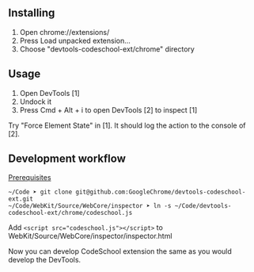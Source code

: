 ## Installing

1. Open chrome://extensions/
2. Press Load unpacked extension...
3. Choose "devtools-codeschool-ext/chrome" directory

## Usage

1. Open DevTools [1]
2. Undock it
3. Press Cmd + Alt + i to open DevTools [2] to inspect [1]

Try "Force Element State" in [1]. It should log the action to the console of [2].

## Development workflow

[Prerequisites](https://groups.google.com/d/msg/google-chrome-developer-tools/L1nemsmtnJI/ndP4cYkTy-sJ)

```
~/Code ➤ git clone git@github.com:GoogleChrome/devtools-codeschool-ext.git
~/Code/WebKit/Source/WebCore/inspector ➤ ln -s ~/Code/devtools-codeschool-ext/chrome/codeschool.js
```

Add `<script src="codeschool.js"></script>` to WebKit/Source/WebCore/inspector/inspector.html

Now you can develop CodeSchool extension the same as you would develop the DevTools.

